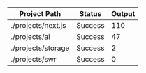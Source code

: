 | Project Path | Status | Output |
| --- | --- | --- | 
| ./projects/next.js | Success | 110 |
| ./projects/ai | Success | 47 |
| ./projects/storage | Success | 2 |
| ./projects/swr | Success | 0 |
